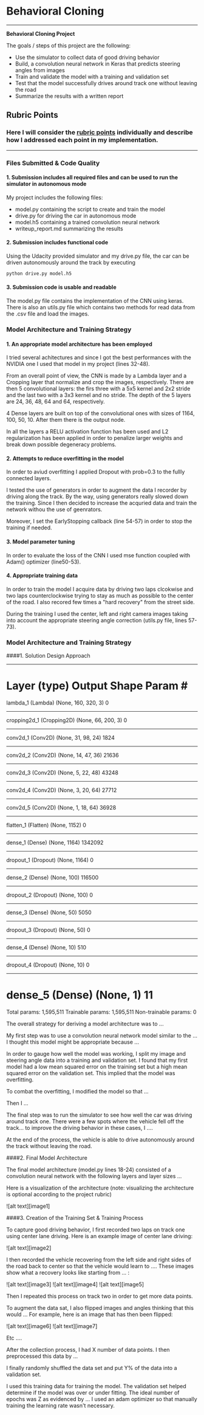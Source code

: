 # **Behavioral Cloning** 

---

**Behavioral Cloning Project**

The goals / steps of this project are the following:
* Use the simulator to collect data of good driving behavior
* Build, a convolution neural network in Keras that predicts steering angles from images
* Train and validate the model with a training and validation set
* Test that the model successfully drives around track one without leaving the road
* Summarize the results with a written report

## Rubric Points
### Here I will consider the [rubric points](https://review.udacity.com/#!/rubrics/432/view) individually and describe how I addressed each point in my implementation.  

---
### Files Submitted & Code Quality

#### 1. Submission includes all required files and can be used to run the simulator in autonomous mode

My project includes the following files:
* model.py containing the script to create and train the model
* drive.py for driving the car in autonomous mode
* model.h5 containing a trained convolution neural network 
* writeup_report.md summarizing the results

#### 2. Submission includes functional code
Using the Udacity provided simulator and my drive.py file, the car can be driven autonomously around the track by executing 
```sh
python drive.py model.h5
```

#### 3. Submission code is usable and readable

The model.py file contains the implementation of the CNN using keras. There is also an utils.py file which contains two methods for read data from the .csv file and load the images. 

### Model Architecture and Training Strategy

#### 1. An appropriate model architecture has been employed

I tried several achitectures and since I got the best performances with the NVIDIA one I used that model in my project (lines 32-48).

From an overall point of view, the CNN is made by a Lambda layer and a Cropping layer that normalize and crop the images, respectively.
There are then 5 convolutional layers: the firs three with a 5x5 kernel and 2x2 stride and the last two with a 3x3 kernel and no stride.
The depth of the 5 layers are 24, 36, 48, 64 and 64, respectively. 

4 Dense layers are built on top of the convolutional ones with sizes of 1164, 100, 50,  10. After them there is the output node.

In all the layers a RELU activation function has been used and L2 regularization has been applied in order to penalize larger weights and break down possible degeneracy problems.

#### 2. Attempts to reduce overfitting in the model

In order to aviud overfitting I applied Dropout with prob=0.3 to the fullly connected layers.

I tested the use of generators in order to augment the data I recorder by driving along the track. By the way, using generators really slowed down the training. Since I then decided to increase the acquried data and train the network withou the use of geenrators.

Moreover, I set the EarlyStopping callback (line 54-57) in order to stop the training if needed.

#### 3. Model parameter tuning

In order to evaluate the loss of the CNN I used mse function coupled with Adam() optimizer (line50-53). 

#### 4. Appropriate training data

In order to train the model I acquire data by driving two laps clcokwise and two laps counterclockwise trying to stay as much as possible to the center of the road. I also recored few times a "hard recovery" from the street side.

During the training I used the center, left and right camera images taking into account the appropriate steering angle correction (utils.py file, lines 57-73).

### Model Architecture and Training Strategy

####1. Solution Design Approach

_________________________________________________________________
Layer (type)                 Output Shape              Param #   
=================================================================
lambda_1 (Lambda)            (None, 160, 320, 3)       0         
_________________________________________________________________
cropping2d_1 (Cropping2D)    (None, 66, 200, 3)        0         
_________________________________________________________________
conv2d_1 (Conv2D)            (None, 31, 98, 24)        1824      
_________________________________________________________________
conv2d_2 (Conv2D)            (None, 14, 47, 36)        21636     
_________________________________________________________________
conv2d_3 (Conv2D)            (None, 5, 22, 48)         43248     
_________________________________________________________________
conv2d_4 (Conv2D)            (None, 3, 20, 64)         27712     
_________________________________________________________________
conv2d_5 (Conv2D)            (None, 1, 18, 64)         36928     
_________________________________________________________________
flatten_1 (Flatten)          (None, 1152)              0         
_________________________________________________________________
dense_1 (Dense)              (None, 1164)              1342092   
_________________________________________________________________
dropout_1 (Dropout)          (None, 1164)              0         
_________________________________________________________________
dense_2 (Dense)              (None, 100)               116500    
_________________________________________________________________
dropout_2 (Dropout)          (None, 100)               0         
_________________________________________________________________
dense_3 (Dense)              (None, 50)                5050      
_________________________________________________________________
dropout_3 (Dropout)          (None, 50)                0         
_________________________________________________________________
dense_4 (Dense)              (None, 10)                510       
_________________________________________________________________
dropout_4 (Dropout)          (None, 10)                0         
_________________________________________________________________
dense_5 (Dense)              (None, 1)                 11        
=================================================================
Total params: 1,595,511
Trainable params: 1,595,511
Non-trainable params: 0


The overall strategy for deriving a model architecture was to ...

My first step was to use a convolution neural network model similar to the ... I thought this model might be appropriate because ...

In order to gauge how well the model was working, I split my image and steering angle data into a training and validation set. I found that my first model had a low mean squared error on the training set but a high mean squared error on the validation set. This implied that the model was overfitting. 

To combat the overfitting, I modified the model so that ...

Then I ... 

The final step was to run the simulator to see how well the car was driving around track one. There were a few spots where the vehicle fell off the track... to improve the driving behavior in these cases, I ....

At the end of the process, the vehicle is able to drive autonomously around the track without leaving the road.

####2. Final Model Architecture

The final model architecture (model.py lines 18-24) consisted of a convolution neural network with the following layers and layer sizes ...

Here is a visualization of the architecture (note: visualizing the architecture is optional according to the project rubric)

![alt text][image1]

####3. Creation of the Training Set & Training Process

To capture good driving behavior, I first recorded two laps on track one using center lane driving. Here is an example image of center lane driving:

![alt text][image2]

I then recorded the vehicle recovering from the left side and right sides of the road back to center so that the vehicle would learn to .... These images show what a recovery looks like starting from ... :

![alt text][image3]
![alt text][image4]
![alt text][image5]

Then I repeated this process on track two in order to get more data points.

To augment the data sat, I also flipped images and angles thinking that this would ... For example, here is an image that has then been flipped:

![alt text][image6]
![alt text][image7]

Etc ....

After the collection process, I had X number of data points. I then preprocessed this data by ...


I finally randomly shuffled the data set and put Y% of the data into a validation set. 

I used this training data for training the model. The validation set helped determine if the model was over or under fitting. The ideal number of epochs was Z as evidenced by ... I used an adam optimizer so that manually training the learning rate wasn't necessary.
